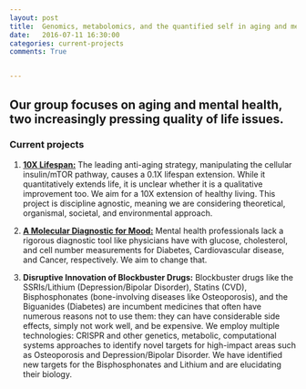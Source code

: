 ```yaml
---
layout: post
title:  Genomics, metabolomics, and the quantified self in aging and mental health
date:   2016-07-11 16:30:00
categories: current-projects
comments: True


---
```



## Our group focuses on aging and mental health, two increasingly pressing quality of life issues. 


### Current projects

1. [**10X Lifespan:**](http://lab.timrpeterson.com/aging/2016/06/29/10x-lifespan-project.html) The leading anti-aging strategy, manipulating the cellular insulin/mTOR pathway, causes a 0.1X lifespan extension. While it quantitatively extends life, it is unclear whether it is a qualitative improvement too. We aim for a 10X extension of healthy living. This project is discipline agnostic, meaning we are considering theoretical, organismal, societal, and environmental approach. 

2. [**A Molecular Diagnostic for Mood:**](http://lab.timrpeterson.com/mental/health/2016/06/29/diagnostic-for-mood.html) Mental health professionals lack a rigorous diagnostic tool like physicians have with glucose, cholesterol, and cell number measurements for Diabetes, Cardiovascular disease, and Cancer, respectively. We aim to change that.

3. **Disruptive Innovation of Blockbuster Drugs:** Blockbuster drugs like the SSRIs/Lithium (Depression/Bipolar Disorder), Statins (CVD), Bisphosphonates (bone-involving diseases like Osteoporosis), and the Biguanides (Diabetes) are incumbent medicines that often have numerous reasons not to use them: they can have considerable side effects, simply not work well, and be expensive. We employ multiple technologies: CRISPR and other genetics, metabolic, computational systems approaches to identify novel targets for high-impact areas such as Osteoporosis and Depression/Bipolar Disorder. We have identified new targets for the Bisphosphonates and Lithium and are elucidating their biology.


